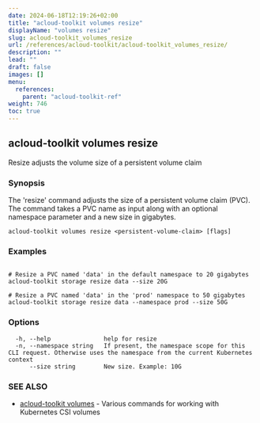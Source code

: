 ```yaml
---
date: 2024-06-18T12:19:26+02:00
title: "acloud-toolkit volumes resize"
displayName: "volumes resize"
slug: acloud-toolkit_volumes_resize
url: /references/acloud-toolkit/acloud-toolkit_volumes_resize/
description: ""
lead: ""
draft: false
images: []
menu:
  references:
    parent: "acloud-toolkit-ref"
weight: 746
toc: true
---
```

## acloud-toolkit volumes resize

Resize adjusts the volume size of a persistent volume claim

### Synopsis

The 'resize' command adjusts the size of a persistent volume claim (PVC). The command takes a PVC name as input along with an optional namespace parameter and a new size in gigabytes.

```
acloud-toolkit volumes resize <persistent-volume-claim> [flags]
```

### Examples

```

# Resize a PVC named 'data' in the default namespace to 20 gigabytes
acloud-toolkit storage resize data --size 20G

# Resize a PVC named 'data' in the 'prod' namespace to 50 gigabytes
acloud-toolkit storage resize data --namespace prod --size 50G	  

```

### Options

```
  -h, --help               help for resize
  -n, --namespace string   If present, the namespace scope for this CLI request. Otherwise uses the namespace from the current Kubernetes context
      --size string        New size. Example: 10G
```

### SEE ALSO

* [acloud-toolkit volumes](/references/acloud-toolkit/acloud-toolkit_volumes/)	 - Various commands for working with Kubernetes CSI volumes

